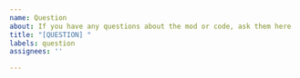 ```yaml
---
name: Question
about: If you have any questions about the mod or code, ask them here
title: "[QUESTION] "
labels: question
assignees: ''

---
```



